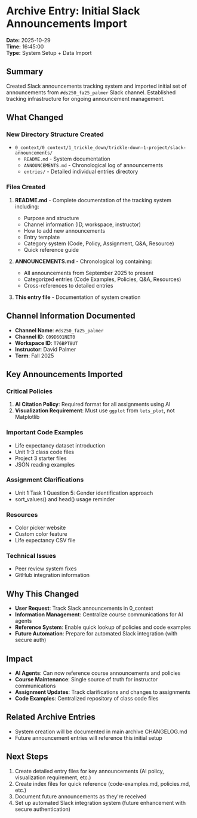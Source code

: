 # Archive Entry: Initial Slack Announcements Import

**Date:** 2025-10-29  
**Time:** 16:45:00  
**Type:** System Setup + Data Import

## Summary

Created Slack announcements tracking system and imported initial set of announcements from `#ds250_fa25_palmer` Slack channel. Established tracking infrastructure for ongoing announcement management.

## What Changed

### New Directory Structure Created
- `0_context/0_context/1_trickle_down/trickle-down-1-project/slack-announcements/`
  - `README.md` - System documentation
  - `ANNOUNCEMENTS.md` - Chronological log of announcements
  - `entries/` - Detailed individual entries directory

### Files Created
1. **README.md** - Complete documentation of the tracking system including:
   - Purpose and structure
   - Channel information (ID, workspace, instructor)
   - How to add new announcements
   - Entry template
   - Category system (Code, Policy, Assignment, Q&A, Resource)
   - Quick reference guide

2. **ANNOUNCEMENTS.md** - Chronological log containing:
   - All announcements from September 2025 to present
   - Categorized entries (Code Examples, Policies, Q&A, Resources)
   - Cross-references to detailed entries

3. **This entry file** - Documentation of system creation

## Channel Information Documented

- **Channel Name**: `#ds250_fa25_palmer`
- **Channel ID**: `C09D601NET0`
- **Workspace ID**: `T76BPT8UT`
- **Instructor**: David Palmer
- **Term**: Fall 2025

## Key Announcements Imported

### Critical Policies
1. **AI Citation Policy**: Required format for all assignments using AI
2. **Visualization Requirement**: Must use `ggplot` from `lets_plot`, not Matplotlib

### Important Code Examples
- Life expectancy dataset introduction
- Unit 1-3 class code files
- Project 3 starter files
- JSON reading examples

### Assignment Clarifications
- Unit 1 Task 1 Question 5: Gender identification approach
- sort_values() and head() usage reminder

### Resources
- Color picker website
- Custom color feature
- Life expectancy CSV file

### Technical Issues
- Peer review system fixes
- GitHub integration information

## Why This Changed

- **User Request**: Track Slack announcements in 0_context
- **Information Management**: Centralize course communications for AI agents
- **Reference System**: Enable quick lookup of policies and code examples
- **Future Automation**: Prepare for automated Slack integration (with secure auth)

## Impact

- **AI Agents**: Can now reference course announcements and policies
- **Course Maintenance**: Single source of truth for instructor communications
- **Assignment Updates**: Track clarifications and changes to assignments
- **Code Examples**: Centralized repository of class code files

## Related Archive Entries

- System creation will be documented in main archive CHANGELOG.md
- Future announcement entries will reference this initial setup

## Next Steps

1. Create detailed entry files for key announcements (AI policy, visualization requirement, etc.)
2. Create index files for quick reference (code-examples.md, policies.md, etc.)
3. Document future announcements as they're received
4. Set up automated Slack integration system (future enhancement with secure authentication)

